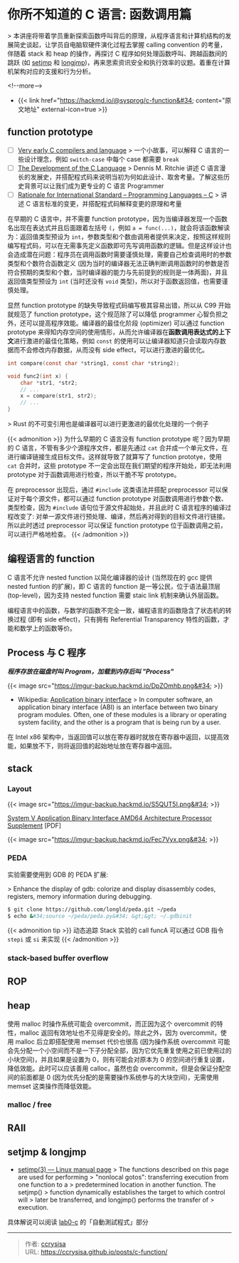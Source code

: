 # 你所不知道的 C 语言: 函数调用篇


&gt; 本讲座将带着学员重新探索函数呼叫背后的原理，从程序语言和计算机结构的发展简史谈起，让学员自电脑软硬件演化过程去掌握 calling convention 的考量，伴随着 stack 和 heap 的操作，再探讨 C 程序如何处理函数呼叫、跨越函数间的跳跃 (如 [setjmp](https://man7.org/linux/man-pages/man3/setjmp.3.html) 和 [longjmp](https://linux.die.net/man/3/longjmp))，再来思索资讯安全和执行效率的议题。着重在计算机架构对应的支援和行为分析。

&lt;!--more--&gt;

- {{&lt; link href=&#34;https://hackmd.io/@sysprog/c-function&#34; content=&#34;原文地址&#34; external-icon=true &gt;}}

## function prototype

- [ ] [Very early C compilers and language](https://www.bell-labs.com/usr/dmr/www/primevalC.html)
&gt; 一个小故事，可以解释 C 语言的一些设计理念，例如 `switch-case` 中每个 case 都需要 `break`
- [ ] [The Development of the C Language](https://www.bell-labs.com/usr/dmr/www/chist.html)
&gt; Dennis M. Ritchie 讲述 C 语言漫长的发展史，并搭配程式码来说明当初为何如此设计、取舍考量。了解这些历史背景可以让我们成为更专业的 C 语言 Programmer
- [ ] [Rationale for International Standard – Programming Languages – C](https://pllab.cs.nthu.edu.tw/cs340402/readings/c/c9x_standard.pdf)
&gt; 讲述 C 语言标准的变更，并搭配程式码解释变更的原理和考量

在早期的 C 语言中，并不需要 function prototype，因为当编译器发现一个函数名出现在表达式并且后面跟着左括号 `(`，例如 `a = func(...)`，就会将该函数解读为：返回值类型预设为 `int`，参数类型和个数由调用者提供来决定，按照这样规则编写程式码，可以在无需事先定义函数即可先写调用函数的逻辑。但是这样设计也会造成潜在问题：程序员在调用函数时需要谨慎处理，需要自己检查调用时的参数类型和个数符合函数定义 (因为当时的编译器无法正确判断调用函数时的参数是否符合预期的类型和个数，当时编译器的能力与先前提到的规则是一体两面)，并且返回值类型预设为 `int` (当时还没有 `void` 类型)，所以对于函数返回值，也需要谨慎处理。

显然 function prototype 的缺失导致程式码编写极其容易出错，所以从 C99 开始就规范了 function prototype，这个规范除了可以降低 programmer 心智负担之外，还可以提高程序效能。编译器的最佳化阶段 (optimizer) 可以通过 function prototype 来得知内存空间的使用情形，从而允许编译器在**函数调用表达式的上下文**进行激进的最佳化策略，例如 `const` 的使用可以让编译器知道只会读取内存数据而不会修改内存数据，从而没有 side effect，可以进行激进的最优化。

```c
int compare(const char *string1, const char *string2);

void func2(int x) {
    char *str1, *str2;
    // ...
    x = compare(str1, str2);
    // ...
}
```

&gt; Rust 的不可变引用也是编译器可以进行更激进的最优化处理的一个例子

{{&lt; admonition &gt;}}
为什么早期的 C 语言没有 function prototype 呢？因为早期的 C 语言，不管有多少个源程序文件，都是先通过 `cat` 合并成一个单元文件，在进行编译链接生成目标文件。这样就导致了就算写了 function prototye，使用 `cat` 合并时，这些 prototype 不一定会出现在我们期望的程序开始处，即无法利用 prototype 对于函数调用进行检查，所以干脆不写 prototype。

在 preprocessor 出现后，通过 `#include` 这类语法并搭配 preprocessor 可以保证对于每个源文件，都可以通过 function prototype 对函数调用进行参数个数、类型检查，因为 `#include` 语句位于源文件起始处，并且此时 C 语言程序的编译过程改变了: 对单一源文件进行预处理、编译，然后再对得到的目标文件进行链接。所以此时透过 preprocessor 可以保证 function prototype 位于函数调用之前，可以进行严格地检查。
{{&lt; /admonition &gt;}}

## 编程语言的 function

C 语言不允许 nested function 以简化编译器的设计 (当然现在的 gcc 提供 nested funtion 的扩展)，即 C 语言的 function 是一等公民，位于语法最顶层 (top-level)，因为支持 nested function 需要 staic link 机制来确认外层函数。

编程语言中的函数，与数学的函数不完全一致，编程语言的函数隐含了状态机的转换过程 (即有 side effect)，只有拥有 Referential Transparency 特性的函数，才能和数学上的函数等价。

## Process 与 C 程序

***程序存放在磁盘时叫 Program，加载到内存后叫 &#34;Process&#34;***

{{&lt; image src=&#34;https://imgur-backup.hackmd.io/DpZOmhb.png&#34; &gt;}}

- Wikipedia: [Application binary interface](https://en.wikipedia.org/wiki/Application_binary_interface)
&gt; In computer software, an application binary interface (ABI) is an interface between two binary program modules. Often, one of these modules is a library or operating system facility, and the other is a program that is being run by a user.

在 Intel x86 架构中，当返回值可以放在寄存器时就放在寄存器中返回，以提高效能，如果放不下，则将返回值的起始地址放在寄存器中返回。

## stack

### Layout

{{&lt; image src=&#34;https://imgur-backup.hackmd.io/S5QUT5I.png&#34; &gt;}}

[System V Application Binary Interface AMD64 Architecture Processor Supplement](https://github.com/hjl-tools/x86-psABI/wiki/x86-64-psABI-1.0.pdf) [PDF]

{{&lt; image src=&#34;https://imgur-backup.hackmd.io/Fec7Vyx.png&#34; &gt;}}

### PEDA

实验需要使用到 GDB 的 PEDA 扩展:

&gt; Enhance the display of gdb: colorize and display disassembly codes, registers, memory information during debugging.

```bash
$ git clone https://github.com/longld/peda.git ~/peda
$ echo &#34;source ~/peda/peda.py&#34; &gt;&gt; ~/.gdbinit
```

{{&lt; admonition tip &gt;}}
动态追踪 Stack 实验的 call funcA 可以通过 GDB 指令 `stepi` 或 `si` 来实现
{{&lt; /admonition &gt;}}

### stack-based buffer overflow

## ROP

## heap

使用 malloc 时操作系统可能会 overcommit，而正因为这个 overcommit 的特性，malloc 返回有效地址也不见得是安全的。除此之外，因为 overcommit，使用 malloc 后立即搭配使用 memset 代价也很高 (因为操作系统 overcommit 可能会先分配一个小空间而不是一下子分配全部，因为它优先重复使用之前已使用过的小块空间)，并且如果是设置为 0，则有可能会对原本为 0 的空间进行重复设置，降低效能。此时可以应该善用 calloc，虽然也会 overcommit，但是会保证分配空间的前面都是 0 (因为优先分配的是需要操作系统参与的大块空间)，无需使用 memset 这类操作而降低效能。

### malloc / free

## RAII

## setjmp &amp; longjmp

- [setjmp(3) — Linux manual page](https://man7.org/linux/man-pages/man3/longjmp.3.html)
&gt; The functions described on this page are used for performing
&gt; &#34;nonlocal gotos&#34;: transferring execution from one function to a
&gt; predetermined location in another function.  The setjmp()
&gt; function dynamically establishes the target to which control will
&gt; later be transferred, and longjmp() performs the transfer of
&gt; execution.

具体解说可以阅读 [lab0-c](https://hackmd.io/@sysprog/linux2023-lab0) 的「自動測試程式」部分


---

> 作者: [ccrysisa](https://github.com/ccrysisa)  
> URL: https://ccrysisa.github.io/posts/c-function/  

